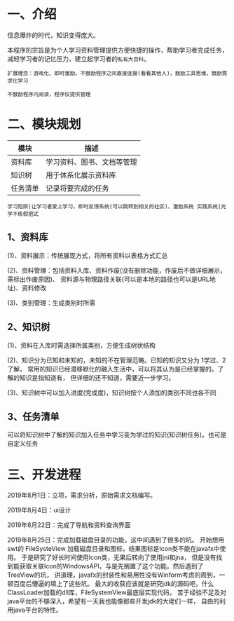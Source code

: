 
# 一、介绍

信息爆炸的时代，知识变得庞大。

本程序的宗旨是为个人学习资料管理提供方便快捷的操作，帮助学习者完成任务，
减轻学习者的记忆压力，建立起学习者的`私有大百科`。

`扩展理念：游戏化、即时激励。不鼓励程序之间直接连接(看看其他人)，鼓励工具思维，鼓励需求化学习`

`不鼓励程序内阅读，程序仅提供管理`

# 二、模块规划

模块|描述
---|---
资料库|学习资料、图书、文档等管理
知识树|用于体系化展示资料库
任务清单|记录将要完成的任务

`学习陷阱|让学习者爱上学习，即时反馈系统(可以跳转到相关的社区)、激励系统
实践系统|光学不练假把式`

## 1、资料库

(1)、资料展示：传统展现方式，将所有资料以表格方式汇总

(2)、资料管理：包括资料入库、资料作废(没有删除功能，作废后不做详细展示，需标出作废原因)、
资料源与物理路径关联(可以是本地的路径也可以是URL地址)、资料修改

(3)、类别管理：生成类别时所需

## 2、知识树

(1)、资料在入库时需选择所属类别，方便生成树状结构

(2)、知识分为已知和未知的，未知的不在管理范畴。已知的知识又分为 1学过、2了解，
常用的知识已经潜移默化的融入生活中，可以将其认为是已经掌握的。了解的知识是指知道有，
但详细的还不知道，需要近一步学习。

(3)、知识树中可以加入进度(完成度)，知识树按个人添加的类别不同也各不同

## 3、任务清单

可以将知识树中了解的知识加入任务中学习变为学过的知识(知识树任务)。也可是自定义任务

# 三、开发进程

2019年8月1日：立项，需求分析，原始需求文档编写。

2019年8月4日：ui设计

2019年8月22日：完成了导航和资料查询界面

2019年8月25日：完成加载磁盘目录的功能，这中间遇到了很多的坑。
开始想用swt的 FileSysteView 加载磁盘目录和图标，结果图标是Icon类不能在javafx中使用。
于是研究了好长时间使用Icon类，无果后转向了使用jni和jna，
但是没有找到能获取关联Icon的WindowsAPI，与是先搁置了这个功能。然后遇到了TreeView的坑，
讲道理，javafx的封装性和易用性没有Winform考虑的周到，一顿百度后懵逼的填上了这些坑。
最大的收获应该就是研究jdk的源码吧，什么ClassLoader加载的dll库，FileSystemView最底层实现代码，
苦于经验不足及对java平台的不够深入，希望有一天我也能像那些开发jdk的大佬们一样，
自由的利用java平台的特性。

